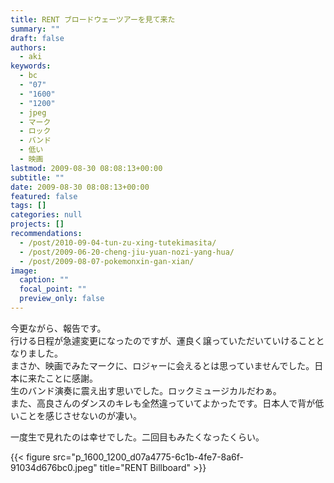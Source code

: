 ```yaml
---
title: RENT ブロードウェーツアーを見て来た
summary: ""
draft: false
authors:
  - aki
keywords:
  - bc
  - "07"
  - "1600"
  - "1200"
  - jpeg
  - マーク
  - ロック
  - バンド
  - 低い
  - 映画
lastmod: 2009-08-30 08:08:13+00:00
subtitle: ""
date: 2009-08-30 08:08:13+00:00
featured: false
tags: []
categories: null
projects: []
recommendations:
  - /post/2010-09-04-tun-zu-xing-tutekimasita/
  - /post/2009-06-20-cheng-jiu-yuan-nozi-yang-hua/
  - /post/2009-08-07-pokemonxin-gan-xian/
image:
  caption: ""
  focal_point: ""
  preview_only: false
---
```

今更ながら、報告です。  
行ける日程が急遽変更になったのですが、運良く譲っていただいていけることとなりました。  
まさか、映画でみたマークに、ロジャーに会えるとは思っていませんでした。日本に来たことに感謝。  
生のバンド演奏に震え出す思いでした。ロックミュージカルだわぁ。  
また、高良さんのダンスのキレも全然違っていてよかったです。日本人で背が低いことを感じさせないのが凄い。

一度生で見れたのは幸せでした。二回目もみたくなったくらい。

{{< figure src="p_1600_1200_d07a4775-6c1b-4fe7-8a6f-91034d676bc0.jpeg" title="RENT Billboard" >}}
